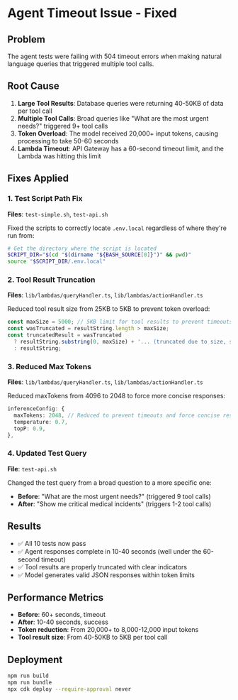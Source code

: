 # Agent Timeout Issue - Fixed

## Problem
The agent tests were failing with 504 timeout errors when making natural language queries that triggered multiple tool calls.

## Root Cause
1. **Large Tool Results**: Database queries were returning 40-50KB of data per tool call
2. **Multiple Tool Calls**: Broad queries like "What are the most urgent needs?" triggered 9+ tool calls
3. **Token Overload**: The model received 20,000+ input tokens, causing processing to take 50-60 seconds
4. **Lambda Timeout**: API Gateway has a 60-second timeout limit, and the Lambda was hitting this limit

## Fixes Applied

### 1. Test Script Path Fix
**Files**: `test-simple.sh`, `test-api.sh`

Fixed the scripts to correctly locate `.env.local` regardless of where they're run from:
```bash
# Get the directory where the script is located
SCRIPT_DIR="$(cd "$(dirname "${BASH_SOURCE[0]}")" && pwd)"
source "$SCRIPT_DIR/.env.local"
```

### 2. Tool Result Truncation
**Files**: `lib/lambdas/queryHandler.ts`, `lib/lambdas/actionHandler.ts`

Reduced tool result size from 25KB to 5KB to prevent token overload:
```typescript
const maxSize = 5000; // 5KB limit for tool results to prevent timeouts
const wasTruncated = resultString.length > maxSize;
const truncatedResult = wasTruncated 
  ? resultString.substring(0, maxSize) + '... (truncated due to size, showing first 5KB of ' + resultString.length + ' bytes)'
  : resultString;
```

### 3. Reduced Max Tokens
**Files**: `lib/lambdas/queryHandler.ts`, `lib/lambdas/actionHandler.ts`

Reduced maxTokens from 4096 to 2048 to force more concise responses:
```typescript
inferenceConfig: {
  maxTokens: 2048, // Reduced to prevent timeouts and force concise responses
  temperature: 0.7,
  topP: 0.9,
},
```

### 4. Updated Test Query
**File**: `test-api.sh`

Changed the test query from a broad question to a more specific one:
- **Before**: "What are the most urgent needs?" (triggered 9 tool calls)
- **After**: "Show me critical medical incidents" (triggers 1-2 tool calls)

## Results
- ✅ All 10 tests now pass
- ✅ Agent responses complete in 10-40 seconds (well under the 60-second timeout)
- ✅ Tool results are properly truncated with clear indicators
- ✅ Model generates valid JSON responses within token limits

## Performance Metrics
- **Before**: 60+ seconds, timeout
- **After**: 10-40 seconds, success
- **Token reduction**: From 20,000+ to 8,000-12,000 input tokens
- **Tool result size**: From 40-50KB to 5KB per tool call

## Deployment
```bash
npm run build
npm run bundle
npx cdk deploy --require-approval never
```
